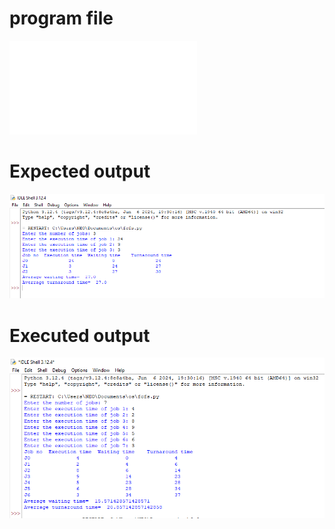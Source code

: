 # program file
![program file](fcfs.py)

# Expected output
![Expected output](Expectedoutput.png)
# Executed output
![Executed output](Executedoutput.png)
